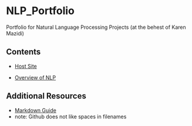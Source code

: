 # NLP_Portfolio
Portfolio for Natural Language Processing Projects (at the behest of Karen Mazidi)



## Contents
* [Host Site](https://hikaito.github.io/NLP_Portfolio)

* [Overview of NLP](https://github.com/Hikaito/NLP_Portfolio/blob/main/Other/Overview%20of%20NLP.pdf)

## Additional Resources
* [Markdown Guide](https://www.markdownguide.org/cheat-sheet/)
* note: Github does not like spaces in filenames
